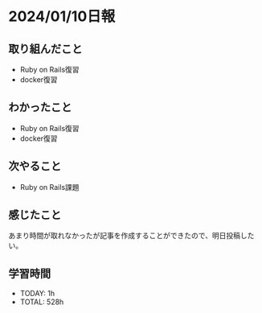 # 2024/01/10日報
## 取り組んだこと
- Ruby on Rails復習
- docker復習

## わかったこと
- Ruby on Rails復習
- docker復習

## 次やること
- Ruby on Rails課題

## 感じたこと
あまり時間が取れなかったが記事を作成することができたので、明日投稿したい。

## 学習時間
- TODAY: 1h
- TOTAL: 528h
